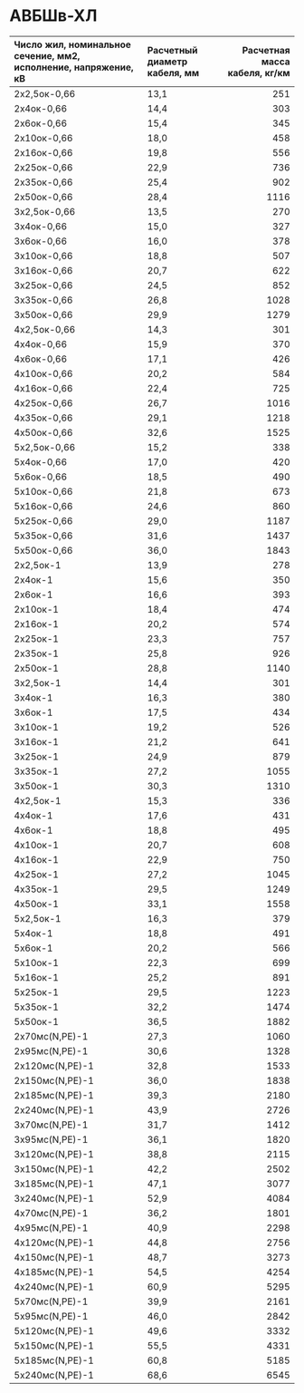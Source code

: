 # АВБШв-ХЛ

| Число жил, номинальное сечение, мм2, исполнение, напряжение, кВ   | Расчетный диаметр кабеля, мм   |   Расчетная масса кабеля, кг/км |
|:------------------------------------------------------------------|:-------------------------------|--------------------------------:|
| 2х2,5ок-0,66                                                      | 13,1                           |                             251 |
| 2х4ок-0,66                                                        | 14,4                           |                             303 |
| 2х6ок-0,66                                                        | 15,4                           |                             345 |
| 2х10ок-0,66                                                       | 18,0                           |                             458 |
| 2х16ок-0,66                                                       | 19,8                           |                             556 |
| 2х25ок-0,66                                                       | 22,9                           |                             736 |
| 2х35ок-0,66                                                       | 25,4                           |                             902 |
| 2х50ок-0,66                                                       | 28,4                           |                            1116 |
| 3х2,5ок-0,66                                                      | 13,5                           |                             270 |
| 3х4ок-0,66                                                        | 15,0                           |                             327 |
| 3х6ок-0,66                                                        | 16,0                           |                             378 |
| 3х10ок-0,66                                                       | 18,8                           |                             507 |
| 3х16ок-0,66                                                       | 20,7                           |                             622 |
| 3х25ок-0,66                                                       | 24,5                           |                             852 |
| 3х35ок-0,66                                                       | 26,8                           |                            1028 |
| 3х50ок-0,66                                                       | 29,9                           |                            1279 |
| 4х2,5ок-0,66                                                      | 14,3                           |                             301 |
| 4х4ок-0,66                                                        | 15,9                           |                             370 |
| 4х6ок-0,66                                                        | 17,1                           |                             426 |
| 4х10ок-0,66                                                       | 20,2                           |                             584 |
| 4х16ок-0,66                                                       | 22,4                           |                             725 |
| 4х25ок-0,66                                                       | 26,7                           |                            1016 |
| 4х35ок-0,66                                                       | 29,1                           |                            1218 |
| 4х50ок-0,66                                                       | 32,6                           |                            1525 |
| 5х2,5ок-0,66                                                      | 15,2                           |                             338 |
| 5х4ок-0,66                                                        | 17,0                           |                             420 |
| 5х6ок-0,66                                                        | 18,5                           |                             490 |
| 5х10ок-0,66                                                       | 21,8                           |                             673 |
| 5х16ок-0,66                                                       | 24,6                           |                             860 |
| 5х25ок-0,66                                                       | 29,0                           |                            1187 |
| 5х35ок-0,66                                                       | 31,6                           |                            1437 |
| 5х50ок-0,66                                                       | 36,0                           |                            1843 |
| 2х2,5ок-1                                                         | 13,9                           |                             278 |
| 2х4ок-1                                                           | 15,6                           |                             350 |
| 2х6ок-1                                                           | 16,6                           |                             393 |
| 2х10ок-1                                                          | 18,4                           |                             474 |
| 2х16ок-1                                                          | 20,2                           |                             574 |
| 2х25ок-1                                                          | 23,3                           |                             757 |
| 2х35ок-1                                                          | 25,8                           |                             926 |
| 2х50ок-1                                                          | 28,8                           |                            1140 |
| 3х2,5ок-1                                                         | 14,4                           |                             301 |
| 3х4ок-1                                                           | 16,3                           |                             380 |
| 3х6ок-1                                                           | 17,5                           |                             434 |
| 3х10ок-1                                                          | 19,2                           |                             526 |
| 3х16ок-1                                                          | 21,2                           |                             641 |
| 3х25ок-1                                                          | 24,9                           |                             879 |
| 3х35ок-1                                                          | 27,2                           |                            1055 |
| 3х50ок-1                                                          | 30,3                           |                            1310 |
| 4х2,5ок-1                                                         | 15,3                           |                             336 |
| 4х4ок-1                                                           | 17,6                           |                             431 |
| 4х6ок-1                                                           | 18,8                           |                             495 |
| 4х10ок-1                                                          | 20,7                           |                             608 |
| 4х16ок-1                                                          | 22,9                           |                             750 |
| 4х25ок-1                                                          | 27,2                           |                            1045 |
| 4х35ок-1                                                          | 29,5                           |                            1249 |
| 4х50ок-1                                                          | 33,1                           |                            1558 |
| 5х2,5ок-1                                                         | 16,3                           |                             379 |
| 5х4ок-1                                                           | 18,8                           |                             491 |
| 5х6ок-1                                                           | 20,2                           |                             566 |
| 5х10ок-1                                                          | 22,3                           |                             699 |
| 5х16ок-1                                                          | 25,2                           |                             891 |
| 5х25ок-1                                                          | 29,5                           |                            1223 |
| 5х35ок-1                                                          | 32,2                           |                            1474 |
| 5х50ок-1                                                          | 36,5                           |                            1882 |
| 2х70мс(N,PE)-1                                                    | 27,3                           |                            1060 |
| 2х95мс(N,PE)-1                                                    | 30,6                           |                            1328 |
| 2х120мс(N,PE)-1                                                   | 32,8                           |                            1533 |
| 2х150мс(N,PE)-1                                                   | 36,0                           |                            1838 |
| 2х185мс(N,PE)-1                                                   | 39,3                           |                            2180 |
| 2х240мс(N,PE)-1                                                   | 43,9                           |                            2726 |
| 3х70мс(N,PE)-1                                                    | 31,7                           |                            1412 |
| 3х95мс(N,PE)-1                                                    | 36,1                           |                            1820 |
| 3х120мс(N,PE)-1                                                   | 38,8                           |                            2115 |
| 3х150мс(N,PE)-1                                                   | 42,2                           |                            2502 |
| 3х185мс(N,PE)-1                                                   | 47,1                           |                            3077 |
| 3х240мс(N,PE)-1                                                   | 52,9                           |                            4084 |
| 4х70мс(N,PE)-1                                                    | 36,2                           |                            1801 |
| 4х95мс(N,PE)-1                                                    | 40,9                           |                            2298 |
| 4х120мс(N,PE)-1                                                   | 44,8                           |                            2756 |
| 4х150мс(N,PE)-1                                                   | 48,7                           |                            3273 |
| 4х185мс(N,PE)-1                                                   | 54,5                           |                            4254 |
| 4х240мс(N,PE)-1                                                   | 60,9                           |                            5295 |
| 5х70мс(N,PE)-1                                                    | 39,9                           |                            2161 |
| 5х95мс(N,PE)-1                                                    | 46,0                           |                            2842 |
| 5х120мс(N,PE)-1                                                   | 49,6                           |                            3332 |
| 5х150мс(N,PE)-1                                                   | 55,5                           |                            4331 |
| 5х185мс(N,PE)-1                                                   | 60,8                           |                            5185 |
| 5х240мс(N,PE)-1                                                   | 68,6                           |                            6545 |